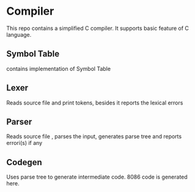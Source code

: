 # Compiler

This repo contains a simplified C compiler. It supports basic feature of C language.

## Symbol Table
contains implementation of Symbol Table

## Lexer
Reads source file and print tokens, besides it reports the lexical errors

## Parser
Reads source file , parses the input, generates parse tree and reports errori(s) if any

## Codegen
Uses parse tree to generate intermediate code. 8086 code is generated here.

